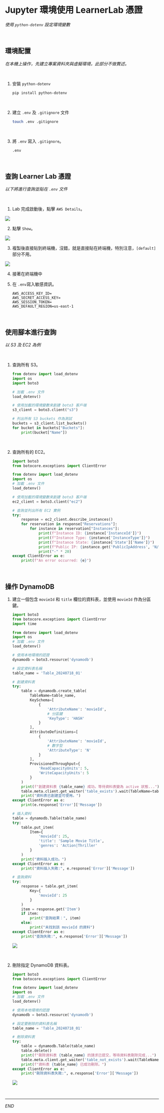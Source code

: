 # Jupyter 環境使用 LearnerLab 憑證

_使用 `python-dotenv` 設定環境變數_

<br>

## 環境配置

_在本機上操作，先建立專案資料夾與虛擬環境，此部分不做贅述。_

<br>

1. 安裝 `python-dotenv`

    ```bash
    pip install python-dotenv
    ```

<br>

2. 建立 `.env` 及 `.gitignore` 文件

    ```bash
    touch .env .gitignore
    ```

<br>

3. 將 `.env` 寫入 `.gitignore`。

    ```bash
    .env
    ```

<br>

## 查詢 Learner Lab 憑證

_以下將進行查詢並貼在 `.env` 文件_

<br>

1. Lab 完成啟動後，點擊 `AWS Details`。

![](images/img_38.png)

2. 點擊 `Show`。

![](images/img_39.png)

3. 複製後直接貼到終端機，沒錯，就是直接貼在終端機，特別注意，`[default]` 部分不用。

![](images/img_40.png)

4. 接著在終端機中

4. 在 `.env`寫入敏感資訊。

    ```dotenv
    AWS_ACCESS_KEY_ID=
    AWS_SECRET_ACCESS_KEY=
    AWS_SESSION_TOKEN=
    AWS_DEFAULT_REGION=us-east-1
    ```

<br>

## 使用腳本進行查詢

_以 S3 及 EC2 為例_

<br>

1. 查詢所有 S3。

    ```python
    from dotenv import load_dotenv
    import os
    import boto3

    # 加載 .env 文件
    load_dotenv()

    # 使用加載的環境變數來創建 boto3 客戶端
    s3_client = boto3.client("s3")

    # 列出所有 S3 buckets 作為測試
    buckets = s3_client.list_buckets()
    for bucket in buckets["Buckets"]:
        print(bucket["Name"])
    ```

<br>

2. 查詢所有的 EC2。

    ```python
    import boto3
    from botocore.exceptions import ClientError

    from dotenv import load_dotenv
    import os
    # 加載 .env 文件
    load_dotenv()

    # 使用加載的環境變數來創建 boto3 客戶端
    ec2_client = boto3.client("ec2")

    # 查詢並列出所有 EC2 實例
    try:
        response = ec2_client.describe_instances()
        for reservation in response["Reservations"]:
            for instance in reservation["Instances"]:
                print(f"Instance ID: {instance['InstanceId']}")
                print(f"Instance Type: {instance['InstanceType']}")
                print(f"Instance State: {instance['State']['Name']}")
                print(f"Public IP: {instance.get('PublicIpAddress', 'N/A')}")
                print("-" * 20)
    except ClientError as e:
        print(f"An error occurred: {e}")
    ```

<br>

## 操作 DynamoDB

1. 建立一個包含 `movieId` 和 `title` 欄位的資料表，並使用 `movieId` 作為分區鍵。

    ```python
    import boto3
    from botocore.exceptions import ClientError
    import time

    from dotenv import load_dotenv
    import os
    # 加載 .env 文件
    load_dotenv()

    # 使用本地環境的認證
    dynamodb = boto3.resource('dynamodb')

    # 設定資料表名稱
    table_name = 'Table_20240718_01'

    # 創建資料表
    try:
        table = dynamodb.create_table(
            TableName=table_name,
            KeySchema=[
                {
                    'AttributeName': 'movieId',
                    # 分區鍵
                    'KeyType': 'HASH'
                }
            ],
            AttributeDefinitions=[
                {
                    'AttributeName': 'movieId',
                    # 數字型
                    'AttributeType': 'N'
                }
            ],
            ProvisionedThroughput={
                'ReadCapacityUnits': 5,
                'WriteCapacityUnits': 5
            }
        )
        print(f"創建資料表 {table_name} 成功。等待資料表變為 active 狀態...")
        table.meta.client.get_waiter('table_exists').wait(TableName=table_name)
        print("資料表已創建並可使用。")
    except ClientError as e:
        print(e.response['Error']['Message'])

    # 插入資料
    table = dynamodb.Table(table_name)
    try:
        table.put_item(
            Item={
                'movieId': 25,
                'title': 'Sample Movie Title',
                'genres': 'Action|Thriller'
            }
        )
        print("資料插入成功。")
    except ClientError as e:
        print("資料插入失敗:", e.response['Error']['Message'])

    # 查詢資料
    try:
        response = table.get_item(
            Key={
                'movieId': 25
            }
        )
        item = response.get('Item')
        if item:
            print("查詢結果：", item)
        else:
            print("未找到該 movieId 的資料")
    except ClientError as e:
        print("查詢失敗:", e.response['Error']['Message'])
    ```

    ![](images/img_33.png)

<br>

2. 刪除指定 DynamoDB 資料表。

    ```python
    import boto3
    from botocore.exceptions import ClientError

    from dotenv import load_dotenv
    import os
    # 加載 .env 文件
    load_dotenv()

    # 使用本地環境的認證
    dynamodb = boto3.resource('dynamodb')

    # 設定要刪除的資料表名稱
    table_name = 'Table_20240718_01'

    # 刪除資料表
    try:
        table = dynamodb.Table(table_name)
        table.delete()
        print(f"刪除資料表 {table_name} 的請求已提交，等待資料表刪除完成...")
        table.meta.client.get_waiter('table_not_exists').wait(TableName=table_name)
        print(f"資料表 {table_name} 已成功刪除。")
    except ClientError as e:
        print("刪除資料表失敗:", e.response['Error']['Message'])
    ```

    ![](images/img_34.png)

<br>

___

_END_